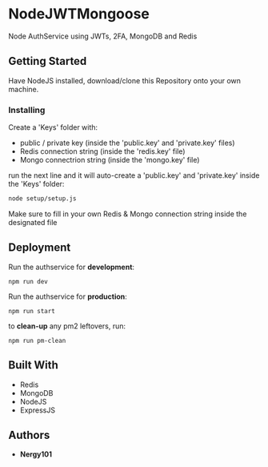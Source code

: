 # NodeJWTMongoose

Node AuthService using JWTs, 2FA, MongoDB and Redis

## Getting Started

Have NodeJS installed, download/clone this Repository onto your own machine.

### Installing

Create a 'Keys' folder with:
* public / private key (inside the 'public.key' and 'private.key' files)
* Redis connection string (inside the 'redis.key' file)
* Mongo connectrion string (inside the 'mongo.key' file)

run the next line and it will auto-create a 'public.key' and 'private.key' inside the 'Keys' folder:
```bash
node setup/setup.js
```
Make sure to fill in your own Redis & Mongo connection string inside the designated file

## Deployment

Run the authservice for **development**:

```
npm run dev
```

Run the authservice for **production**:

```
npm run start
```

to **clean-up** any pm2 leftovers, run:
```
npm run pm-clean
```

## Built With

* Redis
* MongoDB
* NodeJS
* ExpressJS
  
## Authors

* **Nergy101**
